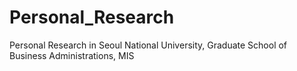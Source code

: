 # Personal_Research
Personal Research in Seoul National University, Graduate School of Business Administrations, MIS
